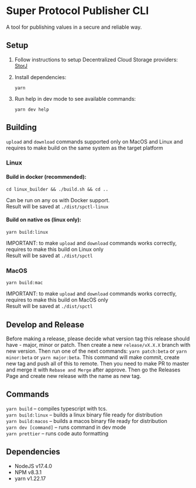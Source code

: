 # Super Protocol Publisher CLI
A tool for publishing values in a secure and reliable way.

## Setup
1. Follow instructions to setup Decentralized Cloud Storage providers: [StorJ](https://github.com/storj-thirdparty/uplink-nodejs)
2. Install dependencies:

    ```
    yarn
    ```
3. Run help in dev mode to see available commands:

    ```
    yarn dev help
    ```

## Building
`upload` and `download` commands supported only on MacOS and Linux and requires to make build on the same system as the target platform
### Linux
#### Build in docker (recommended):
```
cd linux_builder && ./build.sh && cd ..
```
Can be run on any os with Docker support.</br>
Result will be saved at `./dist/spctl-linux`
#### Build on native os (linux only):
```
yarn build:linux
```
IMPORTANT: to make `upload` and `download` commands works correctly, requires to make this build on Linux only</br>
Result will be saved at `./dist/spctl`

### MacOS
```
yarn build:mac
```
IMPORTANT: to make `upload` and `download` commands works correctly, requires to make this build on MacOS only</br>
Result will be saved at `./dist/spctl`

## Develop and Release

Before making a release, please decide what version tag this release should have - major, minor or patch. Then create a new `release/vX.X.X` branch with new version. Then run one of the next commands: `yarn patch:beta` or `yarn minor:beta` or `yarn major:beta`. This command will make commit, create new tag and push all of this to remote. 
Then you need to make PR to master and merge it with `Rebase and Merge` after approve. Then go the Releases Page and create new release with the name as new tag. 

## Commands
`yarn build` – compiles typescript with tcs.</br>
`yarn build:linux` – builds a linux binary file ready for distribution</br>
`yarn build:macos` – builds a macos binary file ready for distribution</br>
`yarn dev [command]` – runs command in dev mode</br>
`yarn prettier` – runs code auto formatting

## Dependencies
- NodeJS v17.4.0
- NPM v8.3.1
- yarn v1.22.17